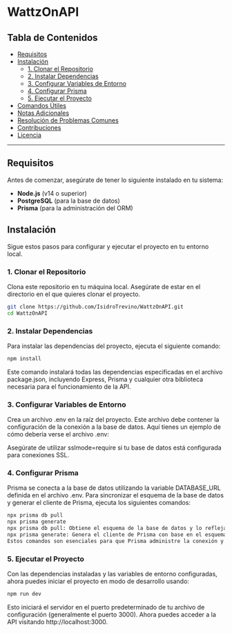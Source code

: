 # WattzOnAPI

## Tabla de Contenidos

- [Requisitos](#requisitos)
- [Instalación](#instalación)
  - [1. Clonar el Repositorio](#1-clonar-el-repositorio)
  - [2. Instalar Dependencias](#2-instalar-dependencias)
  - [3. Configurar Variables de Entorno](#3-configurar-variables-de-entorno)
  - [4. Configurar Prisma](#4-configurar-prisma)
  - [5. Ejecutar el Proyecto](#5-ejecutar-el-proyecto)
- [Comandos Útiles](#comandos-útiles)
- [Notas Adicionales](#notas-adicionales)
- [Resolución de Problemas Comunes](#resolución-de-problemas-comunes)
- [Contribuciones](#contribuciones)
- [Licencia](#licencia)

---

## Requisitos

Antes de comenzar, asegúrate de tener lo siguiente instalado en tu sistema:

- **Node.js** (v14 o superior)
- **PostgreSQL** (para la base de datos)
- **Prisma** (para la administración del ORM)

## Instalación

Sigue estos pasos para configurar y ejecutar el proyecto en tu entorno local.

### 1. Clonar el Repositorio

Clona este repositorio en tu máquina local. Asegúrate de estar en el directorio en el que quieres clonar el proyecto.

```bash
git clone https://github.com/IsidroTrevino/WattzOnAPI.git
cd WattzOnAPI
```

### 2. Instalar Dependencias
Para instalar las dependencias del proyecto, ejecuta el siguiente comando:

```bash
npm install
```
Este comando instalará todas las dependencias especificadas en el archivo package.json, incluyendo Express, Prisma y cualquier otra biblioteca necesaria para el funcionamiento de la API.

### 3. Configurar Variables de Entorno
Crea un archivo .env en la raíz del proyecto. Este archivo debe contener la configuración de la conexión a la base de datos. Aquí tienes un ejemplo de cómo debería verse el archivo .env:

Asegúrate de utilizar sslmode=require si tu base de datos está configurada para conexiones SSL.


### 4. Configurar Prisma
Prisma se conecta a la base de datos utilizando la variable DATABASE_URL definida en el archivo .env. Para sincronizar el esquema de la base de datos y generar el cliente de Prisma, ejecuta los siguientes comandos:

```bash
npx prisma db pull
npx prisma generate
npx prisma db pull: Obtiene el esquema de la base de datos y lo refleja en el archivo schema.prisma.
npx prisma generate: Genera el cliente de Prisma con base en el esquema actualizado.
Estos comandos son esenciales para que Prisma administre la conexión y las consultas a la base de datos.
```

### 5. Ejecutar el Proyecto
Con las dependencias instaladas y las variables de entorno configuradas, ahora puedes iniciar el proyecto en modo de desarrollo usando:

```bash
npm run dev
```
Esto iniciará el servidor en el puerto predeterminado de tu archivo de configuración (generalmente el puerto 3000). Ahora puedes acceder a la API visitando http://localhost:3000.